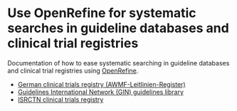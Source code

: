 Use OpenRefine for systematic searches in guideline databases and clinical trial registries
==============================================================================

Documentation of how to ease systematic searching in guideline databases and clinical trial registries using [OpenRefine](https://openrefine.org/).

* [German clinical trials registry (AWMF-Leitlinien-Register)](AWMF.md)
* [Guidelines International Network (GIN) guidelines library](GIN.md)
* [ISRCTN clinical trials registry](ISRCTN.md)


